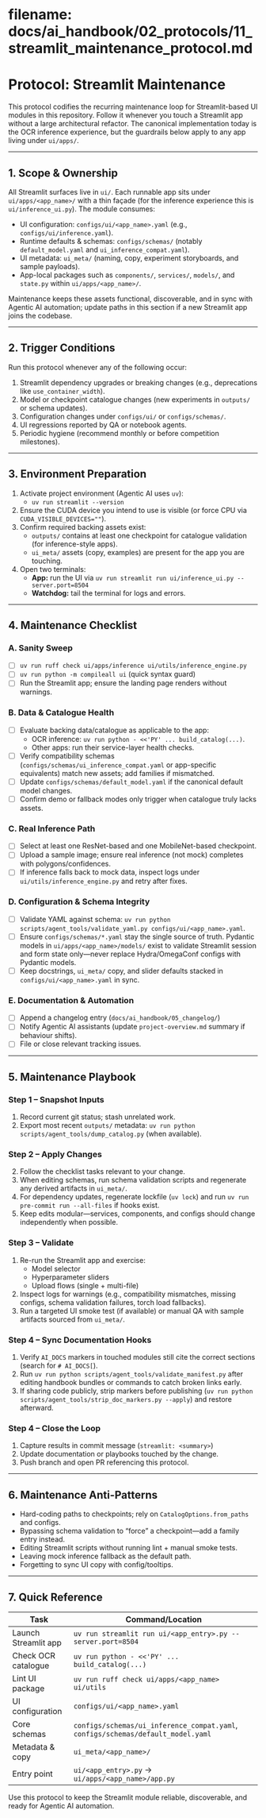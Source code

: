 # **filename: docs/ai_handbook/02_protocols/11_streamlit_maintenance_protocol.md**
<!-- ai_cue:priority=high -->
<!-- ai_cue:use_when=streamlit,maintenance -->

# **Protocol: Streamlit Maintenance**

This protocol codifies the recurring maintenance loop for Streamlit-based UI modules in this repository. Follow it whenever you touch a Streamlit app without a large architectural refactor. The canonical implementation today is the OCR inference experience, but the guardrails below apply to any app living under `ui/apps/`.

---

## **1. Scope & Ownership**

All Streamlit surfaces live in `ui/`. Each runnable app sits under `ui/apps/<app_name>/` with a thin façade (for the inference experience this is `ui/inference_ui.py`). The module consumes:

- UI configuration: `configs/ui/<app_name>.yaml` (e.g., `configs/ui/inference.yaml`).
- Runtime defaults & schemas: `configs/schemas/` (notably `default_model.yaml` and `ui_inference_compat.yaml`).
- UI metadata: `ui_meta/` (naming, copy, experiment storyboards, and sample payloads).
- App-local packages such as `components/`, `services/`, `models/`, and `state.py` within `ui/apps/<app_name>/`.

Maintenance keeps these assets functional, discoverable, and in sync with Agentic AI automation; update paths in this section if a new Streamlit app joins the codebase.

---

## **2. Trigger Conditions**

Run this protocol whenever any of the following occur:

1. Streamlit dependency upgrades or breaking changes (e.g., deprecations like `use_container_width`).
2. Model or checkpoint catalogue changes (new experiments in `outputs/` or schema updates).
3. Configuration changes under `configs/ui/` or `configs/schemas/`.
4. UI regressions reported by QA or notebook agents.
5. Periodic hygiene (recommend monthly or before competition milestones).

---

## **3. Environment Preparation**

1. Activate project environment (Agentic AI uses `uv`):
   - `uv run streamlit --version`
2. Ensure the CUDA device you intend to use is visible (or force CPU via `CUDA_VISIBLE_DEVICES=""`).
3. Confirm required backing assets exist:
   - `outputs/` contains at least one checkpoint for catalogue validation (for inference-style apps).
   - `ui_meta/` assets (copy, examples) are present for the app you are touching.
4. Open two terminals:
   - **App:** run the UI via `uv run streamlit run ui/inference_ui.py --server.port=8504`
   - **Watchdog:** tail the terminal for logs and errors.

---

## **4. Maintenance Checklist**

### **A. Sanity Sweep**

- [ ] `uv run ruff check ui/apps/inference ui/utils/inference_engine.py`
- [ ] `uv run python -m compileall ui` (quick syntax guard)
- [ ] Run the Streamlit app; ensure the landing page renders without warnings.

### **B. Data & Catalogue Health**

- [ ] Evaluate backing data/catalogue as applicable to the app:
   - OCR inference: `uv run python - <<'PY' ... build_catalog(...)`.
   - Other apps: run their service-layer health checks.
- [ ] Verify compatibility schemas (`configs/schemas/ui_inference_compat.yaml` or app-specific equivalents) match new assets; add families if mismatched.
- [ ] Update `configs/schemas/default_model.yaml` if the canonical default model changes.
- [ ] Confirm demo or fallback modes only trigger when catalogue truly lacks assets.

### **C. Real Inference Path**

- [ ] Select at least one ResNet-based and one MobileNet-based checkpoint.
- [ ] Upload a sample image; ensure real inference (not mock) completes with polygons/confidences.
- [ ] If inference falls back to mock data, inspect logs under `ui/utils/inference_engine.py` and retry after fixes.

### **D. Configuration & Schema Integrity**

- [ ] Validate YAML against schema: `uv run python scripts/agent_tools/validate_yaml.py configs/ui/<app_name>.yaml`.
- [ ] Ensure `configs/schemas/*.yaml` stay the single source of truth. Pydantic models in `ui/apps/<app_name>/models/` exist to validate Streamlit session and form state only—never replace Hydra/OmegaConf configs with Pydantic models.
- [ ] Keep docstrings, `ui_meta/` copy, and slider defaults stacked in `configs/ui/<app_name>.yaml` in sync.

### **E. Documentation & Automation**

- [ ] Append a changelog entry (`docs/ai_handbook/05_changelog/`)
- [ ] Notify Agentic AI assistants (update `project-overview.md` summary if behaviour shifts).
- [ ] File or close relevant tracking issues.

---

## **5. Maintenance Playbook**

### **Step 1 – Snapshot Inputs**

1. Record current git status; stash unrelated work.
2. Export most recent `outputs/` metadata: `uv run python scripts/agent_tools/dump_catalog.py` (when available).

### **Step 2 – Apply Changes**

2. Follow the checklist tasks relevant to your change.
3. When editing schemas, run schema validation scripts and regenerate any derived artifacts in `ui_meta/`.
4. For dependency updates, regenerate lockfile (`uv lock`) and run `uv run pre-commit run --all-files` if hooks exist.
5. Keep edits modular—services, components, and configs should change independently when possible.

### **Step 3 – Validate**

1. Re-run the Streamlit app and exercise:
   - Model selector
   - Hyperparameter sliders
   - Upload flows (single + multi-file)
2. Inspect logs for warnings (e.g., compatibility mismatches, missing configs, schema validation failures, torch load fallbacks).
3. Run a targeted UI smoke test (if available) or manual QA with sample artifacts sourced from `ui_meta/`.

### **Step 4 – Sync Documentation Hooks**

1. Verify `AI_DOCS` markers in touched modules still cite the correct sections (search for `# AI_DOCS[`).
2. Run `uv run python scripts/agent_tools/validate_manifest.py` after editing handbook bundles or commands to catch broken links early.
3. If sharing code publicly, strip markers before publishing (`uv run python scripts/agent_tools/strip_doc_markers.py --apply`) and restore afterward.

### **Step 4 – Close the Loop**

1. Capture results in commit message (`streamlit: <summary>`)
2. Update documentation or playbooks touched by the change.
3. Push branch and open PR referencing this protocol.

---

## **6. Maintenance Anti-Patterns**

- Hard-coding paths to checkpoints; rely on `CatalogOptions.from_paths` and configs.
- Bypassing schema validation to “force” a checkpoint—add a family entry instead.
- Editing Streamlit scripts without running lint + manual smoke tests.
- Leaving mock inference fallback as the default path.
- Forgetting to sync UI copy with config/tooltips.

---

## **7. Quick Reference**

| Task | Command/Location |
| --- | --- |
| Launch Streamlit app | `uv run streamlit run ui/<app_entry>.py --server.port=8504` |
| Check OCR catalogue | `uv run python - <<'PY' ... build_catalog(...)` |
| Lint UI package | `uv run ruff check ui/apps/<app_name> ui/utils` |
| UI configuration | `configs/ui/<app_name>.yaml` |
| Core schemas | `configs/schemas/ui_inference_compat.yaml`, `configs/schemas/default_model.yaml` |
| Metadata & copy | `ui_meta/<app_name>/` |
| Entry point | `ui/<app_entry>.py` → `ui/apps/<app_name>/app.py` |

Use this protocol to keep the Streamlit module reliable, discoverable, and ready for Agentic AI automation.
